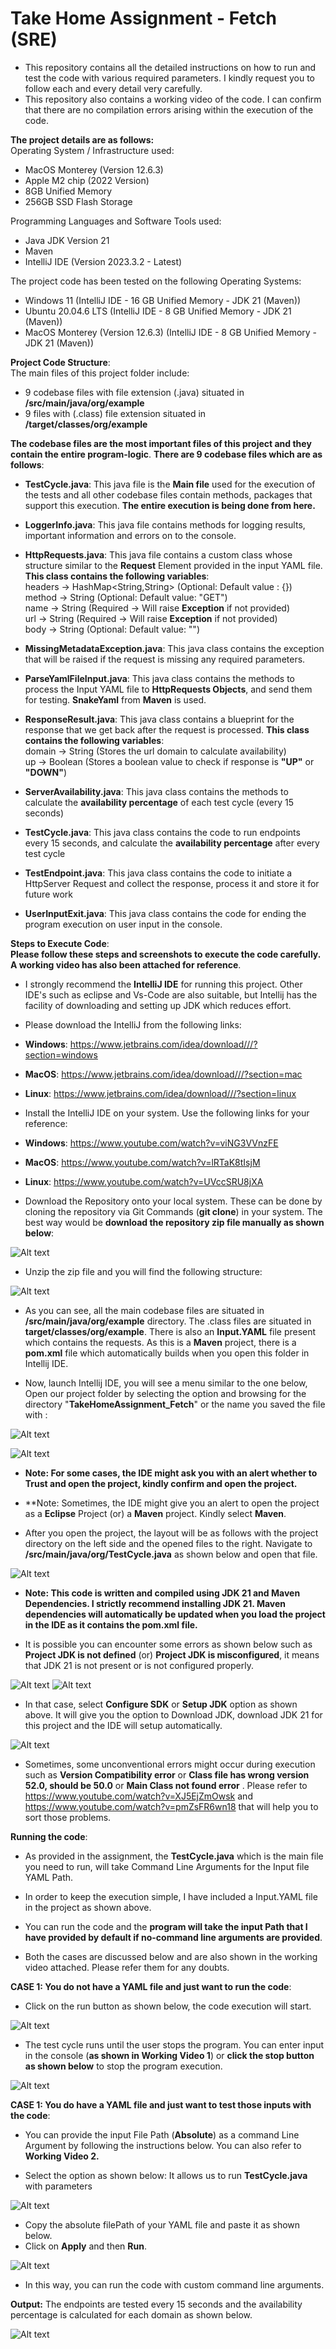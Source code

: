 # Take Home Assignment - Fetch (SRE)
* This repository contains all the detailed instructions on how to run and test the code with various required parameters. I kindly request you to follow each and every detail very carefully.  
* This repository also contains a working video of the code. I can confirm that there are no compilation errors arising within the execution of the code.

**The project details are as follows:**  
Operating System / Infrastructure used:
* MacOS Monterey (Version 12.6.3)
* Apple M2 chip (2022 Version)
* 8GB Unified Memory 
* 256GB SSD Flash Storage

Programming Languages and Software Tools used:
* Java JDK Version 21
* Maven
* IntelliJ IDE (Version 2023.3.2 - Latest)

The project code has been tested on the following Operating Systems:
* Windows 11 (IntelliJ IDE - 16 GB Unified Memory - JDK 21 (Maven))
* Ubuntu 20.04.6 LTS (IntelliJ IDE - 8 GB Unified Memory - JDK 21 (Maven))
* MacOS Monterey (Version 12.6.3) (IntelliJ IDE - 8 GB Unified Memory - JDK 21 (Maven))

**Project Code Structure**:  
The main files of this project folder include:
* 9 codebase files with file extension (.java) situated in **/src/main/java/org/example**
* 9 files with (.class) file extension situated in **/target/classes/org/example**

**The codebase files are the most important files of this project and they contain the entire program-logic**. **There are 9 codebase files which are as follows**:  
* **TestCycle.java**: This java file is the **Main file** used for the execution of the tests and all other codebase files contain methods, packages that support this execution. **The entire execution is being done from here.**

* **LoggerInfo.java**: This java file contains methods for logging results, important information and errors on to the console.

* **HttpRequests.java**: This java file contains a custom class whose structure similar to the **Request** Element provided in the input YAML file. **This class contains the following variables**:  
headers -> HashMap<String,String> (Optional: Default value : {})   
method  -> String (Optional: Default value: "GET")    
name    -> String (Required -> Will raise **Exception** if not provided)  
url     -> String (Required -> Will raise **Exception** if not provided)  
body    -> String (Optional: Default value: "")


* **MissingMetadataException.java**: This java class contains the exception that will be raised if the request is missing any required parameters.
* **ParseYamlFileInput.java**: This java class contains the methods to process the Input YAML file to **HttpRequests Objects**, and send them for testing. **SnakeYaml** from **Maven** is used.
* **ResponseResult.java**: This java class contains a blueprint for the response that we get back after the request is processed. **This class contains the following variables**:  
domain -> String (Stores the url domain to calculate availability)  
up -> Boolean (Stores a boolean value to check if response is **"UP"** or **"DOWN"**)  


* **ServerAvailability.java**: This java class contains the methods to calculate the **availability percentage** of each test cycle (every 15 seconds)
* **TestCycle.java**: This java class contains the code to run endpoints every 15 seconds, and calculate the **availability percentage** after every test cycle 
* **TestEndpoint.java**: This java class contains the code to initiate a HttpServer Request and collect the response, process it and store it for future work  
* **UserInputExit.java**: This java class contains the code for ending the program execution on user input in the console.

**Steps to Execute Code**:  
**Please follow these steps and screenshots to execute the code carefully. A working video has also been attached for reference**. 

* I strongly recommend the **IntelliJ IDE** for running this project. Other IDE's such as eclipse and Vs-Code are also suitable, but Intellij has the facility of downloading and setting up JDK which reduces effort.


* Please download the IntelliJ from the following links:
* **Windows**:  https://www.jetbrains.com/idea/download///?section=windows
* **MacOS**:    https://www.jetbrains.com/idea/download///?section=mac
* **Linux**:    https://www.jetbrains.com/idea/download///?section=linux  


* Install the IntelliJ IDE on your system. Use the following links for your reference:
* **Windows**:  https://www.youtube.com/watch?v=viNG3VVnzFE
* **MacOS**:    https://www.youtube.com/watch?v=lRTaK8tIsjM
* **Linux**:    https://www.youtube.com/watch?v=UVccSRU8jXA


* Download the Repository onto your local system. These can be done by cloning the repository via Git Commands (**git clone**) in your system. The best way would be **download the repository zip file manually as shown below**: 

![Alt text](./Screenshots/s1.png)

* Unzip the zip file and you will find the following structure:

![Alt text](./Screenshots/s2.png)

* As you can see, all the main codebase files are situated in **/src/main/java/org/example** directory. The .class files are situated in **target/classes/org/example**. There is also an **Input.YAML** file present which contains the requests. As this is a **Maven** project, there is a **pom.xml** file which automatically builds when you open this folder in Intellij IDE.


* Now, launch Intellij IDE, you will see a menu similar to the one below, Open our project folder by selecting the option and browsing for the directory "**TakeHomeAssignment_Fetch**" or the name you saved the file with :

![Alt text](./Screenshots/s3.png)

![Alt text](./Screenshots/s4.png)

* **Note: For some cases, the IDE might ask you with an alert whether to **Trust and open the project**, kindly confirm and open the project.**
* **Note: Sometimes, the IDE might give you an alert to open the project as a **Eclipse** Project (or) a **Maven** project. Kindly select **Maven**.


* After you open the project, the layout will be as follows with the project directory on the left side and the opened files to the right. Navigate to **/src/main/java/org/TestCycle.java** as shown below and open that file.

![Alt text](./Screenshots/s5.png)

* **Note: This code is written and compiled using JDK 21 and Maven Dependencies. I strictly recommend installing JDK 21. Maven dependencies will automatically be updated when you load the project in the IDE as it contains the pom.xml file.** 

* It is possible you can encounter some errors as shown below such as **Project JDK is not defined** (or) **Project JDK is misconfigured**, it means that JDK 21 is not present or is not configured properly.

![Alt text](./Screenshots/s6.png)
![Alt text](./Screenshots/s7.png)

* In that case, select **Configure SDK** or **Setup JDK** option as shown above. It will give you the option to Download JDK, download JDK 21 for this project and the IDE will setup automatically.

![Alt text](./Screenshots/s8.png)

* Sometimes, some unconventional errors might occur during execution such as **Version Compatibility error** or **Class file has wrong version 52.0, should be 50.0** or **Main Class not found error** . Please refer to https://www.youtube.com/watch?v=XJ5EjZmOwsk and https://www.youtube.com/watch?v=pmZsFR6wn18 that will help you to sort those problems.

**Running the code**:

* As provided in the assignment, the **TestCycle.java** which is the main file you need to run, will take Command Line Arguments for the Input file YAML Path.  

* In order to keep the execution simple, I have included a Input.YAML file in the project as shown above. 
* You can run the code and the **program will take the input Path that I have provided by default if no-command line arguments are provided**.
* Both the cases are discussed below and are also shown in the working video attached. Please refer them for any doubts.

**CASE 1: You do not have a YAML file and just want to run the code**:

* Click on the run button as shown below, the code execution will start.

![Alt text](./Screenshots/s9.png)

* The test cycle runs until the user stops the program. You can enter input in the console (**as shown in Working Video 1**) or **click the stop button as shown below** to stop the program execution.  

![Alt text](./Screenshots/s10.png)

**CASE 1: You do have a YAML file and just want to test those inputs with the code**:

* You can provide the input File Path (**Absolute**) as a command Line Argument by following the instructions below. You can also refer to **Working Video 2.**

* Select the option as shown below: It allows us to run **TestCycle.java** with parameters

![Alt text](./Screenshots/s11.png)

* Copy the absolute filePath of your YAML file and paste it as shown below. 
* Click on **Apply** and then **Run**.

![Alt text](./Screenshots/s12.png)

* In this way, you can run the code with custom command line arguments.

**Output:**
The endpoints are tested every 15 seconds and the availability percentage is calculated for each domain as shown below.

![Alt text](./Screenshots/s13.png)